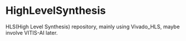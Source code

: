 # HighLevelSynthesis
HLS(High Level Synthesis) repository, mainly using Vivado_HLS, maybe involve VITIS-AI later.<br>
